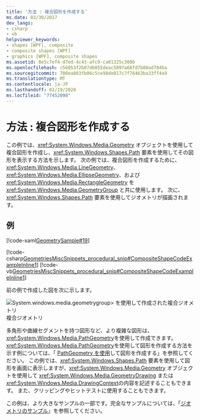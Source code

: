 ```yaml
---
title: '方法 : 複合図形を作成する'
ms.date: 03/30/2017
dev_langs:
- csharp
- vb
helpviewer_keywords:
- shapes [WPF], composite
- composite shapes [WPF]
- graphics [WPF], composite shapes
ms.assetid: 8e5c7ef4-d7ed-4c43-afc9-ca01325c300b
ms.openlocfilehash: c56053f2b07d6055deac5097a68fd7b80ad704ba
ms.sourcegitcommit: 700ea803fb06c5ce98de017c7f76463ba33ff4a9
ms.translationtype: MT
ms.contentlocale: ja-JP
ms.lasthandoff: 02/19/2020
ms.locfileid: "77452098"
---
```

# <a name="how-to-create-a-composite-shape"></a>方法 : 複合図形を作成する
この例では、<xref:System.Windows.Media.Geometry> オブジェクトを使用して複合図形を作成し、<xref:System.Windows.Shapes.Path> 要素を使用してその図形を表示する方法を示します。 次の例では、複合図形を作成するために、<xref:System.Windows.Media.LineGeometry>、<xref:System.Windows.Media.EllipseGeometry>、および <xref:System.Windows.Media.RectangleGeometry> を <xref:System.Windows.Media.GeometryGroup> と共に使用します。 次に、<xref:System.Windows.Shapes.Path> 要素を使用してジオメトリが描画されます。  
  
## <a name="example"></a>例  
 [!code-xaml[GeometrySample#19](~/samples/snippets/csharp/VS_Snippets_Wpf/GeometrySample/CS/combininggeometriesexample.xaml#19)]  
  
 [!code-csharp[GeometriesMiscSnippets_procedural_snip#CompositeShapeCodeExampleInline1](~/samples/snippets/csharp/VS_Snippets_Wpf/GeometriesMiscSnippets_procedural_snip/CSharp/CompositeShapeExample.cs#compositeshapecodeexampleinline1)]
 [!code-vb[GeometriesMiscSnippets_procedural_snip#CompositeShapeCodeExampleInline1](~/samples/snippets/visualbasic/VS_Snippets_Wpf/GeometriesMiscSnippets_procedural_snip/visualbasic/compositeshapeexample.vb#compositeshapecodeexampleinline1)]  
  
 前の例で作成した図を次に示します。  
  
 ![System.windows.media.geometrygroup> を使用して作成された複合ジオメトリ](./media/wcpsdk-graphicsmm-compositegeometryexample1.jpg "wcpsdk_graphicsmm_compositegeometryexample1")  
複合ジオメトリ  
  
 多角形や曲線セグメントを持つ図形など、より複雑な図形は、<xref:System.Windows.Media.PathGeometry>を使用して作成できます。 <xref:System.Windows.Media.PathGeometry>を使用して図形を作成する方法を示す例については、「 [PathGeometry を使用](how-to-create-a-shape-by-using-a-pathgeometry.md)して図形を作成する」を参照してください。  この例では、<xref:System.Windows.Shapes.Path> 要素を使用して図形を画面に表示しますが、<xref:System.Windows.Media.Geometry> オブジェクトを使用して <xref:System.Windows.Media.GeometryDrawing> または <xref:System.Windows.Media.DrawingContext>の内容を記述することもできます。 また、クリッピングやヒットテストに使用することもできます。  
  
 この例は、より大きなサンプルの一部です。完全なサンプルについては、「[ジオメトリのサンプル](https://github.com/Microsoft/WPF-Samples/tree/master/Graphics/Geometry)」を参照してください。
